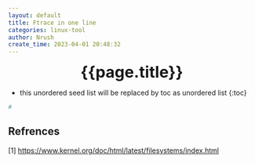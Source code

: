 ```yaml
---
layout: default
title: Ftrace in one line
categories: linux-tool
author: Nrush
create_time: 2023-04-01 20:48:32
---
```

<center><strong><font size=6>{{page.title}}</font></strong></center>

- this unordered seed list will be replaced by toc as unordered list
{:toc}

```sh
# 
```

## Refrences

[1] <https://www.kernel.org/doc/html/latest/filesystems/index.html>